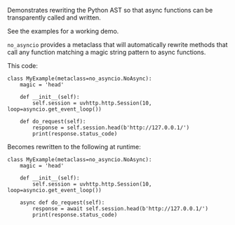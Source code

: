 Demonstrates rewriting the Python AST so that async functions can be
transparently called and written.

See the examples for a working demo.

`no_asyncio` provides a metaclass that will automatically rewrite methods
that call any function matching a magic string pattern to async functions.

This code:

```
class MyExample(metaclass=no_asyncio.NoAsync):
    magic = 'head'

    def __init__(self):
        self.session = uvhttp.http.Session(10, loop=asyncio.get_event_loop())

    def do_request(self):
        response = self.session.head(b'http://127.0.0.1/')
        print(response.status_code)
```

Becomes rewritten to the following at runtime:

```
class MyExample(metaclass=no_asyncio.NoAsync):
    magic = 'head'

    def __init__(self):
        self.session = uvhttp.http.Session(10, loop=asyncio.get_event_loop())

    async def do_request(self):
        response = await self.session.head(b'http://127.0.0.1/')
        print(response.status_code)
```

